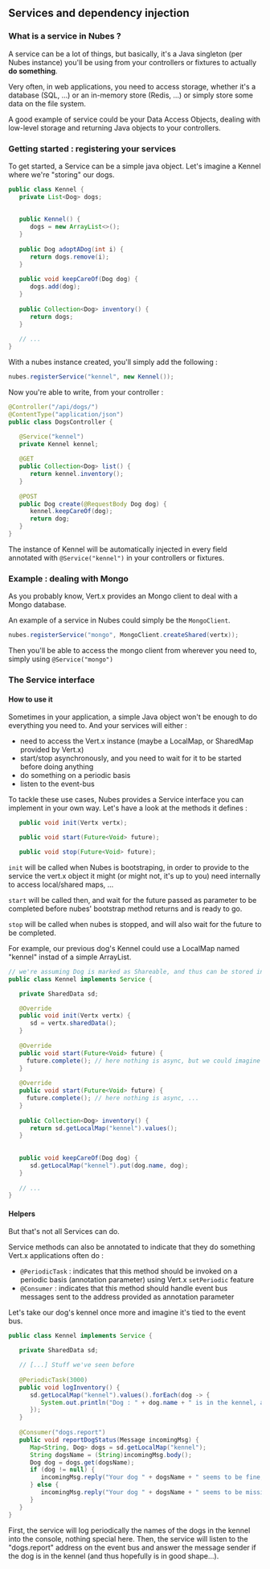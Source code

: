 ## Services and dependency injection

### What is a service in Nubes ?

A service can be a lot of things, but basically, it's a Java singleton (per Nubes instance) you'll be using from your controllers or fixtures to actually **do something**.

Very often, in web applications, you need to access storage, whether it's a database (SQL, ...) or an in-memory store (Redis, ...) or simply store some data on the file system.

A good example of service could be your Data Access Objects, dealing with low-level storage and returning Java objects to your controllers.


### Getting started : registering your services

To get started, a Service can be a simple java object. Let's imagine a Kennel where we're "storing" our dogs.


```java
public class Kennel {
   private List<Dog> dogs;
    
    
   public Kennel() {
      dogs = new ArrayList<>();
   } 
   
   public Dog adoptADog(int i) {
      return dogs.remove(i);
   }
   
   public void keepCareOf(Dog dog) {
      dogs.add(dog);
   }
   
   public Collection<Dog> inventory() {
      return dogs;
   }
   
   // ...
}
```

With a nubes instance created, you'll simply add the following : 

```java
nubes.registerService("kennel", new Kennel());
```

Now you're able to write, from your controller :

```java
@Controller("/api/dogs/")
@ContentType("application/json")
public class DogsController {

   @Service("kennel")
   private Kennel kennel;
   
   @GET
   public Collection<Dog> list() {
      return kennel.inventory();
   }
   
   @POST
   public Dog create(@RequestBody Dog dog) {
      kennel.keepCareOf(dog);
      return dog;
   }
}
```

The instance of Kennel will be automatically injected in every field annotated with `@Service("kennel")` in your controllers or fixtures.

### Example : dealing with Mongo

As you probably know, Vert.x provides an Mongo client to deal with a Mongo database.

An example of a service in Nubes could simply be the `MongoClient`.

```java
nubes.registerService("mongo", MongoClient.createShared(vertx));
```

Then you'll be able to access the mongo client from wherever you need to, simply using `@Service("mongo")`

### The Service interface

#### How to use it

Sometimes in your application, a simple Java object won't be enough to do everything you need to. And your services will either : 

* need to access the Vert.x instance (maybe a LocalMap, or SharedMap provided by Vert.x)
* start/stop asynchronously, and you need to wait for it to be started before doing anything
* do something on a periodic basis
* listen to the event-bus

To tackle these use cases, Nubes provides a Service interface you can implement in your own way. Let's have a look at the methods it defines :

```java
   public void init(Vertx vertx);

   public void start(Future<Void> future);

   public void stop(Future<Void> future);
```

`init` will be called when Nubes is bootstraping, in order to provide to the service the vert.x object it might (or might not, it's up to you) need internally to access local/shared maps, ...

`start` will be called then, and wait for the future passed as parameter to be completed before nubes' bootstrap method returns and is ready to go.

`stop` will be called when nubes is stopped, and will also wait for the future to be completed.

For example, our previous dog's Kennel could use a LocalMap named "kennel" instad of a simple ArrayList.

```java
// we're assuming Dog is marked as Shareable, and thus can be stored in Vert.x Shared Data
public class Kennel implements Service {

   private SharedData sd;

   @Override
   public void init(Vertx vertx) {
      sd = vertx.sharedData();
   }
   
   @Override
   public void start(Future<Void> future) {
     future.complete(); // here nothing is async, but we could imagine sending a message and waiting for an ACK
   }
   
   @Override
   public void start(Future<Void> future) {
     future.complete(); // here nothing is async, ...
   }
   
   public Collection<Dog> inventory() {
      return sd.getLocalMap("kennel").values();
   }
   
   
   public void keepCareOf(Dog dog) {
      sd.getLocalMap("kennel").put(dog.name, dog);
   }
   
   // ...
}
```

#### Helpers

But that's not all Services can do.

Service methods can also be annotated to indicate that they do something Vert.x applications often do :

* `@PeriodicTask` : indicates that this method should be invoked on a periodic basis (annotation parameter) using Vert.x `setPeriodic` feature
* `@Consumer` : indicates that this method should handle event bus messages sent to the address provided as annotation parameter

Let's take our dog's kennel once more and imagine it's tied to the event bus.

```java
public class Kennel implements Service {

   private SharedData sd;

   // [...] Stuff we've seen before
   
   @PeriodicTask(3000)
   public void logInventory() {
      sd.getLocalMap("kennel").values().forEach(dog -> {
         System.out.println("Dog : " + dog.name + " is in the kennel, and is fine, we're taking good care of him");
      });
   }
   
   @Consumer("dogs.report")
   public void reportDogStatus(Message incomingMsg) {
      Map<String, Dog> dogs = sd.getLocalMap("kennel");
      String dogsName = (String)incomingMsg.body();
      Dog dog = dogs.get(dogsName);
      if (dog != null) {
      	 incomingMsg.reply("Your dog " + dogsName + " seems to be fine, we're taking care of him");
      } else {
         incomingMsg.reply("Your dog " + dogsName + " seems to be missing... We'll chase him :|");
      }
   }
}
```

First, the service will log periodically the names of the dogs in the kennel into the console, nothing special here.
Then, the service will listen to the "dogs.report" address on the event bus and answer the message sender if the dog is in the kennel (and thus hopefully is in good shape...).